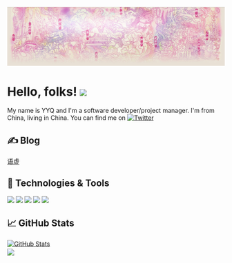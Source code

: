 <!-- More info, tips and tricks for making GitHub Profile README can be found in my article at https://towardsdatascience.com/build-a-stunning-readme-for-your-github-profile-9b80434fe5d7 -->

[![Header](https://raw.githubusercontent.com/yyq123/yyq123/master/yuxu_header.png "Header")](https://github.com/yyq123)

# Hello, folks! <img src="https://raw.githubusercontent.com/MartinHeinz/MartinHeinz/master/wave.gif" width="30px">

My name is YYQ and I'm a software developer/project manager. I'm from China, living in China. You can find me on [![Twitter][1.2]][1]

## &#x270d; Blog

[语虚](https://yyq123.blogspot.com)

## 🔧 Technologies & Tools
![](https://img.shields.io/badge/OS-Linux-informational?style=flat&logo=linux&logoColor=white&color=blue)
![](https://img.shields.io/badge/Editor-Vim-informational?style=flat&logo=vim&logoColor=white&color=blue)
![](https://img.shields.io/badge/Code-HTML-informational?style=flat&logo=HTML&logoColor=white&color=blue)
![](https://img.shields.io/badge/Shell-Bash-informational?style=flat&logo=gnu-bash&logoColor=white&color=blue)
![](https://img.shields.io/badge/Database-Hyperion_Essbase-informational?style=flat&logo=hyperion&logoColor=white&color=blue)

## &#x1f4c8; GitHub Stats

<a href="https://github.com/yyq123/yyq123">
  <img align="center" src="https://github-readme-stats.vercel.app/api?username=yyq123&show_icons=true&line_height=27&count_private=true&title_color=ffffff&text_color=c9cacc&icon_color=2bbc8a&bg_color=1d1f21" alt="GitHub Stats" />
</a>
<br />
<a href="https://github.com/yyq123/learn-vim">
  <img align="center" src="https://github-readme-stats.vercel.app/api/pin/?username=yyq123&repo=learn-vim&title_color=ffffff&text_color=c9cacc&icon_color=2bbc8a&bg_color=1d1f21" />
</a>

<!-- links to social media icons -->

<!-- icons with padding -->

[1.1]: http://i.imgur.com/tXSoThF.png (twitter icon with padding)
[2.1]: http://i.imgur.com/0o48UoR.png (github icon with padding)

<!-- icons without padding -->
[1.2]: http://i.imgur.com/wWzX9uB.png (twitter icon without padding)
[2.2]: http://i.imgur.com/9I6NRUm.png (github icon without padding)

<!-- links to your social media accounts -->
[1]: https://twitter.com/yyq123
[2]: https://github.com/yyq123


<!-- Resources -->
<!-- Icons: https://simpleicons.org/ -->
<!-- GitHub Stats: https://github.com/anuraghazra/github-readme-stats -->
<!-- Emojis: https://emojipedia.org/emoji/ -->
<!-- HTML Emojis: https://www.fileformat.info/index.htm -->
<!-- Shields: https://shields.io/ -->
<!-- Awesome GitHub Profile README: https://github.com/abhisheknaiidu/awesome-github-profile-readme -->
